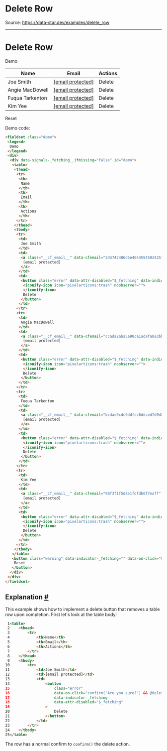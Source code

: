 # Delete Row

Source: https://data-star.dev/examples/delete_row

---

# Delete Row

Demo

| Name | Email | Actions |
| --- | --- | --- |
| Joe Smith | [[email protected]](/cdn-cgi/l/email-protection) | Delete |
| Angie MacDowell | [[email protected]](/cdn-cgi/l/email-protection) | Delete |
| Fuqua Tarkenton | [[email protected]](/cdn-cgi/l/email-protection) | Delete |
| Kim Yee | [[email protected]](/cdn-cgi/l/email-protection) | Delete |

Reset

Demo code:

```html
<fieldset class="demo">
 <legend>
  Demo
 </legend>
 <div>
  <div data-signals-_fetching__ifmissing="false" id="demo">
   <table>
    <thead>
     <tr>
      <th>
       Name
      </th>
      <th>
       Email
      </th>
      <th>
       Actions
      </th>
     </tr>
    </thead>
    <tbody>
     <tr>
      <td>
       Joe Smith
      </td>
      <td>
       <a class="__cf_email__" data-cfemail="2d4742486d5e4044594503425f4a" href="/cdn-cgi/l/email-protection">
        [email protected]
       </a>
      </td>
      <td>
       <button class="error" data-attr-disabled="$_fetching" data-indicator-_fetching="" data-on-click="confirm('Are you sure?') &amp;&amp; @delete('/examples/delete_row/0')">
        <iconify-icon icon="pixelarticons:trash" noobserver="">
        </iconify-icon>
        Delete
       </button>
      </td>
     </tr>
     <tr>
      <td>
       Angie MacDowell
      </td>
      <td>
       <a class="__cf_email__" data-cfemail="ccada2aba5a98ca1adafa8a3bba9a0a0e2a3beab" href="/cdn-cgi/l/email-protection">
        [email protected]
       </a>
      </td>
      <td>
       <button class="error" data-attr-disabled="$_fetching" data-indicator-_fetching="" data-on-click="confirm('Are you sure?') &amp;&amp; @delete('/examples/delete_row/1')">
        <iconify-icon icon="pixelarticons:trash" noobserver="">
        </iconify-icon>
        Delete
       </button>
      </td>
     </tr>
     <tr>
      <td>
       Fuqua Tarkenton
      </td>
      <td>
       <a class="__cf_email__" data-cfemail="bcdac9cdc9ddfcc8ddced7d9d2c8d3d292d3cedb" href="/cdn-cgi/l/email-protection">
        [email protected]
       </a>
      </td>
      <td>
       <button class="error" data-attr-disabled="$_fetching" data-indicator-_fetching="" data-on-click="confirm('Are you sure?') &amp;&amp; @delete('/examples/delete_row/2')">
        <iconify-icon icon="pixelarticons:trash" noobserver="">
        </iconify-icon>
        Delete
       </button>
      </td>
     </tr>
     <tr>
      <td>
       Kim Yee
      </td>
      <td>
       <a class="__cf_email__" data-cfemail="98f3f1f5d8e1fdfdb6f7eaff" href="/cdn-cgi/l/email-protection">
        [email protected]
       </a>
      </td>
      <td>
       <button class="error" data-attr-disabled="$_fetching" data-indicator-_fetching="" data-on-click="confirm('Are you sure?') &amp;&amp; @delete('/examples/delete_row/3')">
        <iconify-icon icon="pixelarticons:trash" noobserver="">
        </iconify-icon>
        Delete
       </button>
      </td>
     </tr>
    </tbody>
   </table>
   <button class="warning" data-indicator-_fetching="" data-on-click="@put('/examples/delete_row/reset')">
    Reset
   </button>
  </div>
 </div>
</fieldset>
```

## Explanation [#](#explanation)

This example shows how to implement a delete button that removes a table row upon completion. First let's look at the table body:

```html
 1<table>
 2    <thead>
 3        <tr>
 4            <th>Name</th>
 5            <th>Email</th>
 6            <th>Actions</th>
 7        </tr>
 8    </thead>
 9    <tbody>
10        <tr>
11            <td>Joe Smith</td>
12            <td>[email protected]</td>
13            <td>
14                <button
15                    class="error"
16                    data-on-click="confirm('Are you sure?') && @delete('/examples/delete_row/0')"
17                    data-indicator-_fetching
18                    data-attr-disabled="$_fetching"
19                >
20                    Delete
21                </button>
22            </td>
23        </tr>
24    </tbody>
25</table>
```

The row has a normal confirm to `confirm()` the delete action.